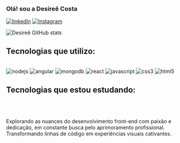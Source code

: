 ### Olá! sou a Desireê Costa 

[![linkedIn](https://img.shields.io/badge/LinkedIn-0077B5?style=for-the-badge&logo=linkedin&logoColor=white)](www.linkedin.com/in/desireê-costa)
[![Instagram](https://img.shields.io/badge/Instagram-E4405F?style=for-the-badge&logo=instagram&logoColor=white)](https://www.instagram.com/des1ree_c/)


![Desireê GitHub stats](https://github-readme-stats.vercel.app/api?username=DesireeCost4&show_icons=true&theme=dracula)

## Tecnologias que utilizo: 
<div style= "display: inline_block"> <br>

 <img aling="center" alt="nodejs" src="https://img.shields.io/badge/node.js-339933?style=for-the-badge&logo=Node.js&logoColor=white" />
<img aling="center" alt="angular" src="https://img.shields.io/badge/Angular-DD0031?style=for-the-badge&logo=angular&logoColor=white" />
<img aling="center" alt="mongodb" src="https://img.shields.io/badge/-MongoDB-13aa52?style=for-the-badge&logo=mongodb&logoColor=white" />
<img aling="center" alt="react" src="https://img.shields.io/badge/React-20232A?style=for-the-badge&logo=react&logoColor=61DAFB" />
<img aling="center" alt="javascript" src="https://img.shields.io/badge/JavaScript-F7DF1E?style=for-the-badge&logo=javascript&logoColor=black" />
<img aling="center" alt="css3" src="https://img.shields.io/badge/CSS3-1572B6?style=for-the-badge&logo=css3&logoColor=white" />
 <img aling="center" alt="html5" src="https://img.shields.io/badge/HTML5-E34F26?style=for-the-badge&logo=html5&logoColor=white" />


  
 </div>
 
 ## Tecnologias que estou estudando: 
 
 <div style= "display: inline_block"> <br>
 </div>



 <br>

Explorando as nuances do desenvolvimento front-end com paixão e dedicação, em constante busca pelo aprimoramento profissional. Transformando linhas de código em experiências visuais cativantes.




